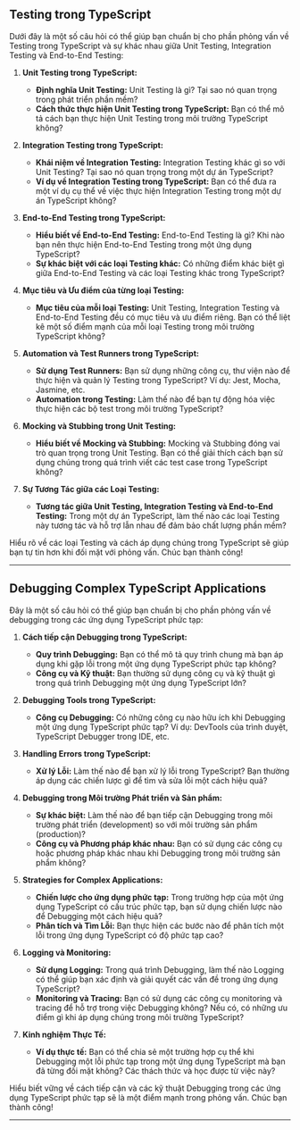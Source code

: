 ## Testing trong TypeScript

Dưới đây là một số câu hỏi có thể giúp bạn chuẩn bị cho phần phỏng vấn về Testing trong TypeScript và sự khác nhau giữa Unit Testing, Integration Testing và End-to-End Testing:

1. **Unit Testing trong TypeScript:**

   - **Định nghĩa Unit Testing:** Unit Testing là gì? Tại sao nó quan trọng trong phát triển phần mềm?
   - **Cách thức thực hiện Unit Testing trong TypeScript:** Bạn có thể mô tả cách bạn thực hiện Unit Testing trong môi trường TypeScript không?

2. **Integration Testing trong TypeScript:**

   - **Khái niệm về Integration Testing:** Integration Testing khác gì so với Unit Testing? Tại sao nó quan trọng trong một dự án TypeScript?
   - **Ví dụ về Integration Testing trong TypeScript:** Bạn có thể đưa ra một ví dụ cụ thể về việc thực hiện Integration Testing trong một dự án TypeScript không?

3. **End-to-End Testing trong TypeScript:**

   - **Hiểu biết về End-to-End Testing:** End-to-End Testing là gì? Khi nào bạn nên thực hiện End-to-End Testing trong một ứng dụng TypeScript?
   - **Sự khác biệt với các loại Testing khác:** Có những điểm khác biệt gì giữa End-to-End Testing và các loại Testing khác trong TypeScript?

4. **Mục tiêu và Ưu điểm của từng loại Testing:**

   - **Mục tiêu của mỗi loại Testing:** Unit Testing, Integration Testing và End-to-End Testing đều có mục tiêu và ưu điểm riêng. Bạn có thể liệt kê một số điểm mạnh của mỗi loại Testing trong môi trường TypeScript không?

5. **Automation và Test Runners trong TypeScript:**

   - **Sử dụng Test Runners:** Bạn sử dụng những công cụ, thư viện nào để thực hiện và quản lý Testing trong TypeScript? Ví dụ: Jest, Mocha, Jasmine, etc.
   - **Automation trong Testing:** Làm thế nào để bạn tự động hóa việc thực hiện các bộ test trong môi trường TypeScript?

6. **Mocking và Stubbing trong Unit Testing:**

   - **Hiểu biết về Mocking và Stubbing:** Mocking và Stubbing đóng vai trò quan trọng trong Unit Testing. Bạn có thể giải thích cách bạn sử dụng chúng trong quá trình viết các test case trong TypeScript không?

7. **Sự Tương Tác giữa các Loại Testing:**
   - **Tương tác giữa Unit Testing, Integration Testing và End-to-End Testing:** Trong một dự án TypeScript, làm thế nào các loại Testing này tương tác và hỗ trợ lẫn nhau để đảm bảo chất lượng phần mềm?

Hiểu rõ về các loại Testing và cách áp dụng chúng trong TypeScript sẽ giúp bạn tự tin hơn khi đối mặt với phỏng vấn. Chúc bạn thành công!

---

## Debugging Complex TypeScript Applications

Đây là một số câu hỏi có thể giúp bạn chuẩn bị cho phần phỏng vấn về debugging trong các ứng dụng TypeScript phức tạp:

1. **Cách tiếp cận Debugging trong TypeScript:**

   - **Quy trình Debugging:** Bạn có thể mô tả quy trình chung mà bạn áp dụng khi gặp lỗi trong một ứng dụng TypeScript phức tạp không?
   - **Công cụ và Kỹ thuật:** Bạn thường sử dụng công cụ và kỹ thuật gì trong quá trình Debugging một ứng dụng TypeScript lớn?

2. **Debugging Tools trong TypeScript:**

   - **Công cụ Debugging:** Có những công cụ nào hữu ích khi Debugging một ứng dụng TypeScript phức tạp? Ví dụ: DevTools của trình duyệt, TypeScript Debugger trong IDE, etc.

3. **Handling Errors trong TypeScript:**

   - **Xử lý Lỗi:** Làm thế nào để bạn xử lý lỗi trong TypeScript? Bạn thường áp dụng các chiến lược gì để tìm và sửa lỗi một cách hiệu quả?

4. **Debugging trong Môi trường Phát triển và Sản phẩm:**

   - **Sự khác biệt:** Làm thế nào để bạn tiếp cận Debugging trong môi trường phát triển (development) so với môi trường sản phẩm (production)?
   - **Công cụ và Phương pháp khác nhau:** Bạn có sử dụng các công cụ hoặc phương pháp khác nhau khi Debugging trong môi trường sản phẩm không?

5. **Strategies for Complex Applications:**

   - **Chiến lược cho ứng dụng phức tạp:** Trong trường hợp của một ứng dụng TypeScript có cấu trúc phức tạp, bạn sử dụng chiến lược nào để Debugging một cách hiệu quả?
   - **Phân tích và Tìm Lỗi:** Bạn thực hiện các bước nào để phân tích một lỗi trong ứng dụng TypeScript có độ phức tạp cao?

6. **Logging và Monitoring:**

   - **Sử dụng Logging:** Trong quá trình Debugging, làm thế nào Logging có thể giúp bạn xác định và giải quyết các vấn đề trong ứng dụng TypeScript?
   - **Monitoring và Tracing:** Bạn có sử dụng các công cụ monitoring và tracing để hỗ trợ trong việc Debugging không? Nếu có, có những ưu điểm gì khi áp dụng chúng trong môi trường TypeScript?

7. **Kinh nghiệm Thực Tế:**
   - **Ví dụ thực tế:** Bạn có thể chia sẻ một trường hợp cụ thể khi Debugging một lỗi phức tạp trong một ứng dụng TypeScript mà bạn đã từng đối mặt không? Các thách thức và học được từ việc này?

Hiểu biết vững về cách tiếp cận và các kỹ thuật Debugging trong các ứng dụng TypeScript phức tạp sẽ là một điểm mạnh trong phỏng vấn. Chúc bạn thành công!

---
